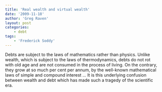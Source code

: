 ```yaml
---
title: 'Real wealth and virtual wealth'
date: '2009-11-18'
author: 'Greg Raven'
layout: post
categories:
    - debt
tags:
    - 'Frederick Soddy'
---
```


Debts are subject to the laws of mathematics rather than physics. Unlike wealth, which is subject to the laws of thermodynamics, debts do not rot with old age and are not consumed in the process of living. On the contrary, they grow at so much per cent per annum, by the well-known mathematical laws of simple and compound interest … It is this underlying confusion between wealth and debt which has made such a tragedy of the scientific era.
